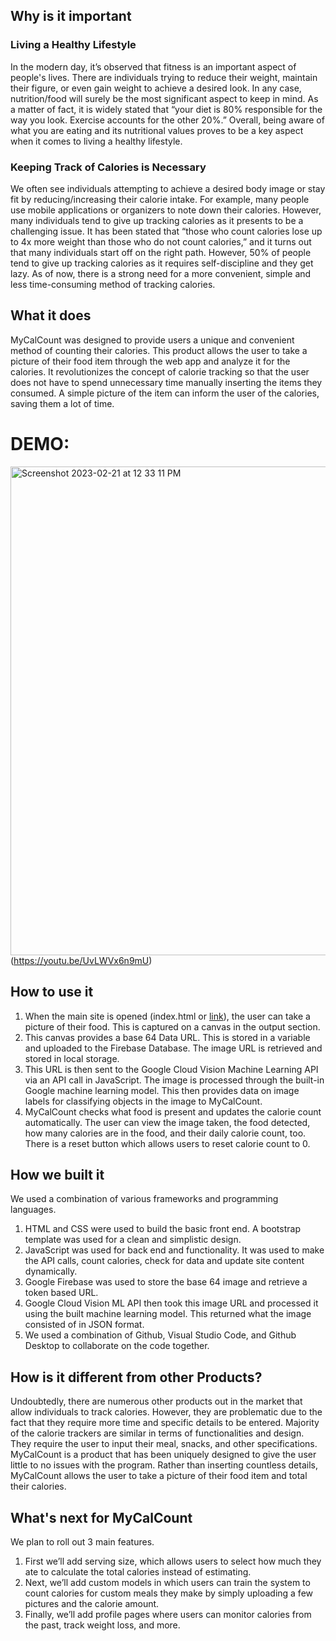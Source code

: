 ## Why is it important
### Living a Healthy Lifestyle
In the modern day, it’s observed that fitness is an important aspect of people's lives. There are individuals trying to reduce their weight, maintain their figure, or even gain weight to achieve a desired look. In any case, nutrition/food will surely be the most significant aspect to keep in mind. As a matter of fact, it is widely stated that “your diet is 80% responsible for the way you look. Exercise accounts for the other 20%.” Overall, being aware of what you are eating and its nutritional values proves to be a key aspect when it comes to living a healthy lifestyle. 
 
### Keeping Track of Calories is Necessary
We often see individuals attempting to achieve a desired body image or stay fit by reducing/increasing their calorie intake. For example, many people use mobile applications or organizers to note down their calories. However, many individuals tend to give up tracking calories as it presents to be a challenging issue. It has been stated that “those who count calories lose up to 4x more weight than those who do not count calories,” and it turns out that many individuals start off on the right path. However, 50% of people tend to give up tracking calories as it requires self-discipline and they get lazy. As of now, there is a strong need for a more convenient, simple and less time-consuming method of tracking calories.

## What it does
MyCalCount was designed to provide users a unique and convenient method of counting their calories. This product allows the user to take a picture of their food item through the web app and analyze it for the calories. It revolutionizes the concept of calorie tracking so that the user does not have to spend unnecessary time manually inserting the items they consumed. A simple picture of the item can inform the user of the calories, saving them a lot of time.

# DEMO:
<img width="782" alt="Screenshot 2023-02-21 at 12 33 11 PM" src="https://user-images.githubusercontent.com/39176231/220418206-988b0dff-32f5-40d0-bda1-a5dca9037d2d.png"> (https://youtu.be/UvLWVx6n9mU)


## How to use it
1. When the main site is opened (index.html or [link](https://mycalcount.netlify.app)), the user can take a picture of their food. This is captured on a canvas in the output section.
2. This canvas provides a base 64 Data URL. This is stored in a variable and uploaded to the Firebase Database. The image URL is retrieved and stored in local storage.
3. This URL is then sent to the Google Cloud Vision Machine Learning API via an API call in JavaScript.
The image is processed through the built-in Google machine learning model. This then provides data on image labels for classifying objects in the image to MyCalCount.
4. MyCalCount checks what food is present and updates the calorie count automatically. The user can view the image taken, the food detected, how many calories are in the food, and their daily calorie count, too. There is a reset button which allows users to reset calorie count to 0.

## How we built it
We used a combination of various frameworks and programming languages. 
1. HTML and CSS were used to build the basic front end. A bootstrap template was used for a clean and simplistic design. 
2. JavaScript was used for back end and functionality. It was used to make the API calls, count calories, check for data and update site content dynamically. 
3. Google Firebase was used to store the base 64 image and retrieve a token based URL. 
4. Google Cloud Vision ML API then took this image URL and processed it using the built machine learning model. This returned what the image consisted of in JSON format. 
5. We used a combination of Github, Visual Studio Code, and Github Desktop to collaborate on the code together.

## How is it different from other Products?
Undoubtedly, there are numerous other products out in the market that allow individuals to track calories. However, they are problematic due to the fact that they require more time and specific details to be entered. Majority of the calorie trackers are similar in terms of functionalities and design. They require the user to input their meal, snacks, and other specifications. MyCalCount is a product that has been uniquely designed to give the user little to no issues with the program. Rather than inserting countless details, MyCalCount allows the user to take a picture of their food item and total their calories.

## What's next for MyCalCount
We plan to roll out 3 main features. 
1. First we’ll add serving size, which allows users to select how much they ate to calculate the total calories instead of estimating. 
2. Next, we’ll add custom models in which users can train the system to count calories for custom meals they make by simply uploading a few pictures and the calorie amount. 
3. Finally, we’ll add profile pages where users can monitor calories from the past, track weight loss, and more. 
